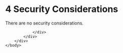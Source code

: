 <html dir="LTR" xmlns:mshelp="http://msdn.microsoft.com/mshelp" xmlns:ddue="http://ddue.schemas.microsoft.com/authoring/2003/5" xmlns:xlink="http://www.w3.org/1999/xlink" xmlns:tool="http://www.microsoft.com/tooltip">
    <head>
        <meta http-equiv="Content-Type" content="text/html; CHARSET=utf-8"></meta>
        <meta name="save" content="history"></meta>
        <title>4 Security Considerations</title>
        <xml>
            <mshelp:toctitle title="4 Security Considerations"></mshelp:toctitle>
            <mshelp:rltitle title="[MS-DTYP]: Security Considerations"></mshelp:rltitle>
            <mshelp:keyword index="A" term="298b510f-7869-4909-9fa4-3fa6c81f2c05"></mshelp:keyword>
            <mshelp:attr name="DCSext.ContentType" value="open specification"></mshelp:attr>
            <mshelp:attr name="AssetID" value="298b510f-7869-4909-9fa4-3fa6c81f2c05"></mshelp:attr>
            <mshelp:attr name="TopicType" value="kbRef"></mshelp:attr>
            <mshelp:attr name="DCSext.Title" value="[MS-DTYP]: Security Considerations" />
        </xml>
    </head>
    <body>
        <div id="header">
            <h1 class="heading">4 Security Considerations</h1>
        </div>
        <div id="mainSection">
            <div id="mainBody">
                <div id="allHistory" class="saveHistory"></div>
                <div id="sectionSection0" class="section" name="collapseableSection">
                    

<p>There are no security considerations.</p>


                </div>
            </div>
        </div>
    </body>
</html>